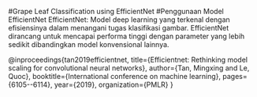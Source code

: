 #Grape Leaf Classification using EfficientNet
#Penggunaan Model EfficientNet
EfficientNet: Model deep learning yang terkenal dengan efisiensinya dalam menangani tugas klasifikasi gambar. EfficientNet dirancang untuk mencapai performa tinggi dengan parameter yang lebih sedikit dibandingkan model konvensional lainnya.

@inproceedings{tan2019efficientnet,
  title={Efficientnet: Rethinking model scaling for convolutional neural networks},
  author={Tan, Mingxing and Le, Quoc},
  booktitle={International conference on machine learning},
  pages={6105--6114},
  year={2019},
  organization={PMLR}
}
